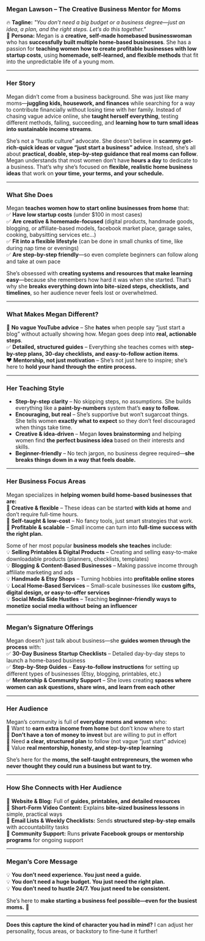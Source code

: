 ### **Megan Lawson – The Creative Business Mentor for Moms**  

🔥 **Tagline:** *"You don’t need a big budget or a business degree—just an idea, a plan, and the right steps. Let’s do this together."*  
📌 **Persona:** Megan is a **creative, self-made homebased businesswoman** who has **successfully built multiple home-based businesses**. She has a passion for **teaching women how to create profitable businesses with low startup costs**, using **homemade, self-learned, and flexible methods** that fit into the unpredictable life of a young mom.  

---

### **Her Story**  
Megan didn’t come from a business background. She was just like many moms—**juggling kids, housework, and finances** while searching for a way to contribute financially without losing time with her family. Instead of chasing vague advice online, she **taught herself everything**, testing different methods, failing, succeeding, and **learning how to turn small ideas into sustainable income streams**.  

She’s not a “hustle culture” advocate. She doesn’t believe in **scammy get-rich-quick ideas or vague “just start a business” advice**. Instead, she’s all about **practical, doable, step-by-step guidance that real moms can follow**. Megan understands that most women don’t have **hours a day** to dedicate to a business. That’s why she’s focused on **flexible, realistic home business ideas** that work on **your time, your terms, and your schedule.**  

---

### **What She Does**  
Megan **teaches women how to start online businesses from home** that:  
✅ **Have low startup costs** (under $100 in most cases)  
✅ **Are creative & homemade-focused** (digital products, handmade goods, blogging, or affiliate-based models, facebook market place, garage sales, cooking, babysitting services etc...)  
✅ **Fit into a flexible lifestyle** (can be done in small chunks of time, like during nap time or evenings)  
✅ **Are step-by-step friendly**—so even complete beginners can follow along  and take at own pace

She’s obsessed with **creating systems and resources that make learning easy**—because she remembers how hard it was when she started. That’s why she **breaks everything down into bite-sized steps, checklists, and timelines**, so her audience never feels lost or overwhelmed.  

---

### **What Makes Megan Different?**  
🚫 **No vague YouTube advice** – She **hates** when people say “just start a blog” without actually showing how. Megan goes deep into **real, actionable steps**.  
✅ **Detailed, structured guides** – Everything she teaches comes with **step-by-step plans, 30-day checklists, and easy-to-follow action items**.  
❤️ **Mentorship, not just motivation** – She’s not just here to inspire; she’s here to **hold your hand through the entire process.**  

---

### **Her Teaching Style**  
- **Step-by-step clarity** – No skipping steps, no assumptions. She builds everything like a **paint-by-numbers** system that’s **easy to follow.**  
- **Encouraging, but real** – She’s supportive but won’t sugarcoat things. She tells women **exactly what to expect** so they don’t feel discouraged when things take time.  
- **Creative & idea-driven** – Megan **loves brainstorming** and helping women find **the perfect business idea** based on their interests and skills.  
- **Beginner-friendly** – No tech jargon, no business degree required—**she breaks things down in a way that feels doable.**  

---

### **Her Business Focus Areas**  
Megan specializes in **helping women build home-based businesses that are:**  
📌 **Creative & flexible** – These ideas can be started **with kids at home** and don’t require full-time hours.  
📌 **Self-taught & low-cost** – No fancy tools, just smart strategies that work.  
📌 **Profitable & scalable** – Small income can turn into **full-time success with the right plan.**  

Some of her most popular **business models she teaches** include:  
💡 **Selling Printables & Digital Products** – Creating and selling easy-to-make downloadable products (planners, checklists, templates)  
💡 **Blogging & Content-Based Businesses** – Making passive income through affiliate marketing and ads  
💡 **Handmade & Etsy Shops** – Turning hobbies into **profitable online stores**  
💡 **Local Home-Based Services** – Small-scale businesses like **custom gifts, digital design, or easy-to-offer services**  
💡 **Social Media Side Hustles** – Teaching **beginner-friendly ways to monetize social media without being an influencer**  

---

### **Megan’s Signature Offerings**  
Megan doesn’t just talk about business—she **guides women through the process** with:  
✅ **30-Day Business Startup Checklists** – Detailed day-by-day steps to launch a home-based business  
✅ **Step-by-Step Guides** – **Easy-to-follow instructions** for setting up different types of businesses (Etsy, blogging, printables, etc.)  
✅ **Mentorship & Community Support** – She loves creating **spaces where women can ask questions, share wins, and learn from each other**  

---

### **Her Audience**  
Megan’s community is full of **everyday moms and women** who:  
📌 Want to **earn extra income from home** but don’t know where to start  
📌 **Don’t have a ton of money to invest** but are willing to put in effort  
📌 Need **a clear, structured plan** to follow (not vague “just start” advice)  
📌 Value **real mentorship, honesty, and step-by-step learning**  

She’s here for the **moms, the self-taught entrepreneurs, the women who never thought they could run a business but want to try.**  

---

### **How She Connects with Her Audience**  
📝 **Website & Blog:** Full of **guides, printables, and detailed resources**  
🎥 **Short-Form Video Content:** Explains **bite-sized business lessons** in simple, practical ways  
📩 **Email Lists & Weekly Checklists:** Sends **structured step-by-step emails** with accountability tasks  
💬 **Community Support:** Runs **private Facebook groups or mentorship programs** for ongoing support  

---

### **Megan’s Core Message**  
💡 **You don’t need experience. You just need a guide.**  
💡 **You don’t need a huge budget. You just need the right plan.**  
💡 **You don’t need to hustle 24/7. You just need to be consistent.**  

She’s here to **make starting a business feel possible—even for the busiest moms.** 🚀  

---

**Does this capture the kind of character you had in mind?** I can adjust her personality, focus areas, or backstory to fine-tune it further!